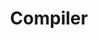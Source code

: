 ---
title: Compiler
description: Compiler related 
categories: [compiler]
tags: [compiler]
weight: 2
---